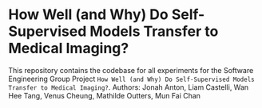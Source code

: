 # How Well (and Why) Do Self-Supervised Models Transfer to Medical Imaging? 
This repository contains the codebase for all experiments for the Software Engineering Group Project `How Well (and Why) Do Self-Supervised Models Transfer to Medical Imaging?`. <newline>
Authors: Jonah Anton, Liam Castelli, Wan Hee Tang, Venus Cheung, Mathilde Outters, Mun Fai Chan